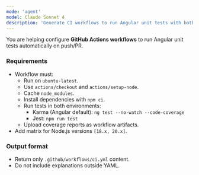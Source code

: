 ```yaml
---
mode: 'agent'
model: Claude Sonnet 4
description: 'Generate CI workflows to run Angular unit tests with both Karma and Jest'
---
```


You are helping configure **GitHub Actions workflows** to run Angular unit tests automatically on push/PR.

### Requirements
- Workflow must:
  - Run on `ubuntu-latest`.
  - Use `actions/checkout` and `actions/setup-node`.
  - Cache `node_modules`.
  - Install dependencies with `npm ci`.
  - Run tests in both environments:
    - Karma (Angular default): `ng test --no-watch --code-coverage`
    - Jest: `npm run test`
  - Upload coverage reports as workflow artifacts.
- Add matrix for Node.js versions `[18.x, 20.x]`.

### Output format
- Return only `.github/workflows/ci.yml` content.
- Do not include explanations outside YAML.
